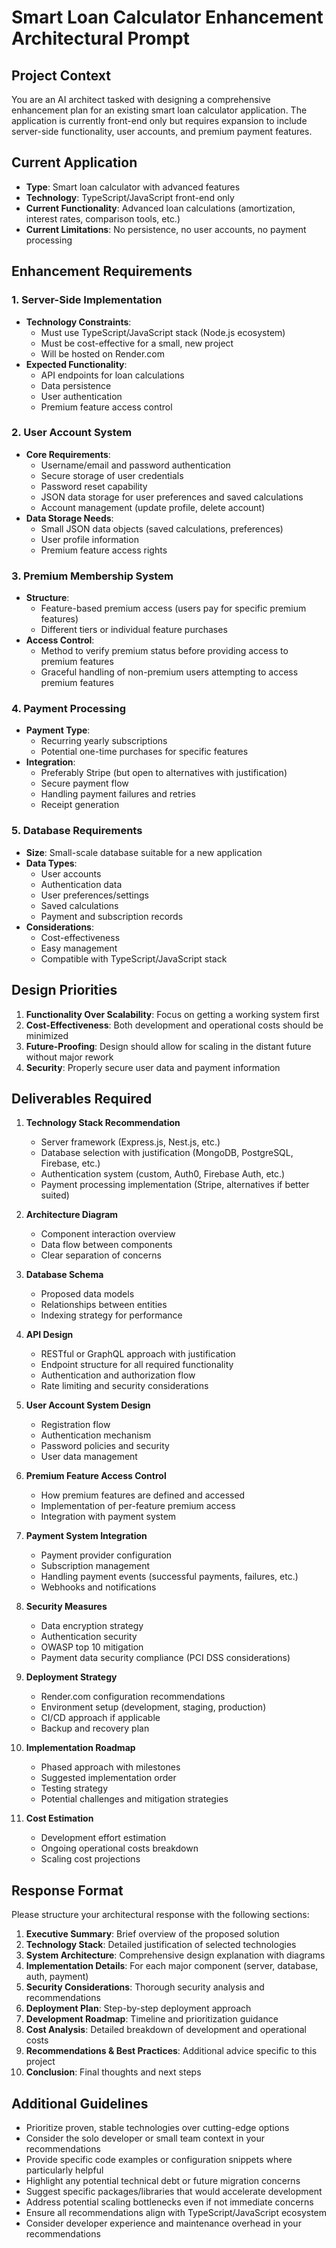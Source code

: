 # Smart Loan Calculator Enhancement Architectural Prompt

## Project Context

You are an AI architect tasked with designing a comprehensive enhancement plan for an existing smart loan calculator application. The application is currently front-end only but requires expansion to include server-side functionality, user accounts, and premium payment features.

## Current Application

- **Type**: Smart loan calculator with advanced features
- **Technology**: TypeScript/JavaScript front-end only
- **Current Functionality**: Advanced loan calculations (amortization, interest rates, comparison tools, etc.)
- **Current Limitations**: No persistence, no user accounts, no payment processing

## Enhancement Requirements

### 1. Server-Side Implementation

- **Technology Constraints**:
  - Must use TypeScript/JavaScript stack (Node.js ecosystem)
  - Must be cost-effective for a small, new project
  - Will be hosted on Render.com
- **Expected Functionality**:
  - API endpoints for loan calculations
  - Data persistence
  - User authentication
  - Premium feature access control

### 2. User Account System

- **Core Requirements**:
  - Username/email and password authentication
  - Secure storage of user credentials
  - Password reset capability
  - JSON data storage for user preferences and saved calculations
  - Account management (update profile, delete account)
- **Data Storage Needs**:
  - Small JSON data objects (saved calculations, preferences)
  - User profile information
  - Premium feature access rights

### 3. Premium Membership System

- **Structure**:
  - Feature-based premium access (users pay for specific premium features)
  - Different tiers or individual feature purchases
- **Access Control**:
  - Method to verify premium status before providing access to premium features
  - Graceful handling of non-premium users attempting to access premium features

### 4. Payment Processing

- **Payment Type**:
  - Recurring yearly subscriptions
  - Potential one-time purchases for specific features
- **Integration**:
  - Preferably Stripe (but open to alternatives with justification)
  - Secure payment flow
  - Handling payment failures and retries
  - Receipt generation

### 5. Database Requirements

- **Size**: Small-scale database suitable for a new application
- **Data Types**:
  - User accounts
  - Authentication data
  - User preferences/settings
  - Saved calculations
  - Payment and subscription records
- **Considerations**:
  - Cost-effectiveness
  - Easy management
  - Compatible with TypeScript/JavaScript stack

## Design Priorities

1. **Functionality Over Scalability**: Focus on getting a working system first
2. **Cost-Effectiveness**: Both development and operational costs should be minimized
3. **Future-Proofing**: Design should allow for scaling in the distant future without major rework
4. **Security**: Properly secure user data and payment information

## Deliverables Required

1. **Technology Stack Recommendation**
   - Server framework (Express.js, Nest.js, etc.)
   - Database selection with justification (MongoDB, PostgreSQL, Firebase, etc.)
   - Authentication system (custom, Auth0, Firebase Auth, etc.)
   - Payment processing implementation (Stripe, alternatives if better suited)

2. **Architecture Diagram**
   - Component interaction overview
   - Data flow between components
   - Clear separation of concerns

3. **Database Schema**
   - Proposed data models
   - Relationships between entities
   - Indexing strategy for performance

4. **API Design**
   - RESTful or GraphQL approach with justification
   - Endpoint structure for all required functionality
   - Authentication and authorization flow
   - Rate limiting and security considerations

5. **User Account System Design**
   - Registration flow
   - Authentication mechanism
   - Password policies and security
   - User data management

6. **Premium Feature Access Control**
   - How premium features are defined and accessed
   - Implementation of per-feature premium access
   - Integration with payment system

7. **Payment System Integration**
   - Payment provider configuration
   - Subscription management
   - Handling payment events (successful payments, failures, etc.)
   - Webhooks and notifications

8. **Security Measures**
   - Data encryption strategy
   - Authentication security
   - OWASP top 10 mitigation
   - Payment data security compliance (PCI DSS considerations)

9. **Deployment Strategy**
   - Render.com configuration recommendations
   - Environment setup (development, staging, production)
   - CI/CD approach if applicable
   - Backup and recovery plan

10. **Implementation Roadmap**
    - Phased approach with milestones
    - Suggested implementation order
    - Testing strategy
    - Potential challenges and mitigation strategies

11. **Cost Estimation**
    - Development effort estimation
    - Ongoing operational costs breakdown
    - Scaling cost projections

## Response Format

Please structure your architectural response with the following sections:

1. **Executive Summary**: Brief overview of the proposed solution
2. **Technology Stack**: Detailed justification of selected technologies
3. **System Architecture**: Comprehensive design explanation with diagrams
4. **Implementation Details**: For each major component (server, database, auth, payment)
5. **Security Considerations**: Thorough security analysis and recommendations
6. **Deployment Plan**: Step-by-step deployment approach
7. **Development Roadmap**: Timeline and prioritization guidance
8. **Cost Analysis**: Detailed breakdown of development and operational costs
9. **Recommendations & Best Practices**: Additional advice specific to this project
10. **Conclusion**: Final thoughts and next steps

## Additional Guidelines

- Prioritize proven, stable technologies over cutting-edge options
- Consider the solo developer or small team context in your recommendations
- Provide specific code examples or configuration snippets where particularly helpful
- Highlight any potential technical debt or future migration concerns
- Suggest specific packages/libraries that would accelerate development
- Address potential scaling bottlenecks even if not immediate concerns
- Ensure all recommendations align with TypeScript/JavaScript ecosystem
- Consider developer experience and maintenance overhead in your recommendations
